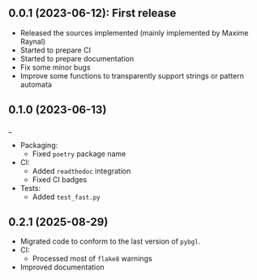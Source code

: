 ## 0.0.1 (2023-06-12): First release

* Released the sources implemented (mainly implemented by Maxime Raynal)
* Started to prepare CI
* Started to prepare documentation
* Fix some minor bugs
* Improve some functions to transparently support strings or pattern automata

## 0.1.0 (2023-06-13)
_
* Packaging:
  * Fixed `poetry` package name
* CI:
  * Added `readthedoc` integration
  * Fixed CI badges
* Tests:
  * Added `test_fast.py`

## 0.2.1 (2025-08-29)

* Migrated code to conform to the last version of `pybgl`.
* CI:
  * Processed most of `flake8` warnings
* Improved documentation
